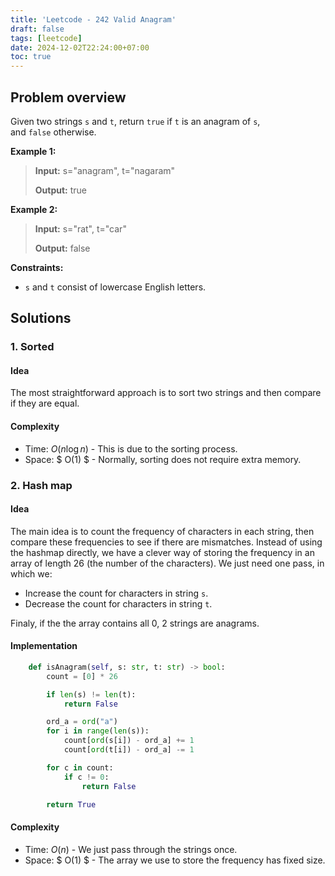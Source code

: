 ```yaml
---
title: 'Leetcode - 242 Valid Anagram'
draft: false
tags: [leetcode]
date: 2024-12-02T22:24:00+07:00
toc: true
---
```


## Problem overview
Given two strings `s` and `t`, return `true` if `t` is an anagram of `s`, and `false` otherwise.

**Example 1:**

> **Input:** s="anagram", t="nagaram"
>
> **Output:** true

**Example 2:**

> **Input:** s="rat", t="car"
>
> **Output:** false

**Constraints:**

- `s` and `t` consist of lowercase English letters.

## Solutions
### 1. Sorted
#### Idea
The most straightforward approach is to sort two strings and then compare if they are equal.
#### Complexity
- Time: $O(n\log{}n)$ - This is due to the sorting process.
- Space: $ O(1) $ - Normally, sorting does not require extra memory.



### 2. Hash map
#### Idea
The main idea is to count the frequency of characters in each string, then compare these frequencies to see if there are mismatches.
Instead of using the hashmap directly, we have a clever way of storing the frequency in an array of length 26 (the number of the characters).
We just need one pass, in which we:
- Increase the count for characters in string `s`.
- Decrease the count for characters in string `t`.

Finaly, if the the array contains all 0, 2 strings are anagrams.

#### Implementation
```python
    def isAnagram(self, s: str, t: str) -> bool:
        count = [0] * 26

        if len(s) != len(t):
            return False

        ord_a = ord("a")
        for i in range(len(s)):
            count[ord(s[i]) - ord_a] += 1
            count[ord(t[i]) - ord_a] -= 1

        for c in count:
            if c != 0:
                return False

        return True
```

#### Complexity
- Time: $O(n)$ - We just pass through the strings once.
- Space: $ O(1) $ - The array we use to store the frequency has fixed size.
